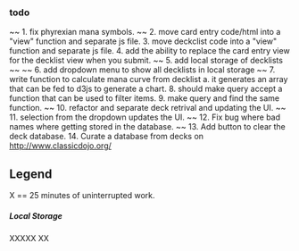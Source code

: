 ### todo

~~ 1. fix phyrexian mana symbols. ~~
2. move card entry code/html into a "view" function and separate js file.
3. move deckclist code into a "view" function and separate js file.
4. add the ability to replace the card entry view for the decklist view when you submit.
~~ 5. add local storage of decklists ~~
~~ 6. add dropdown menu to show all decklists in local storage ~~
7. write function to calculate mana curve from decklist
	a. it generates an array that can be fed to d3js to generate a chart.
8. should make query accept a function that can be used to filter items.
9. make query and find the same function.
~~ 10. refactor and separate deck retrival and updating the UI. ~~
11. selection from the dropdown updates the UI.
~~ 12. Fix bug where bad names where getting stored in the database. ~~
13. Add button to clear the deck database.
14. Curate a database from decks on http://www.classicdojo.org/

## Legend

X == 25 minutes of uninterrupted work.

##### Local Storage
XXXXX
XX